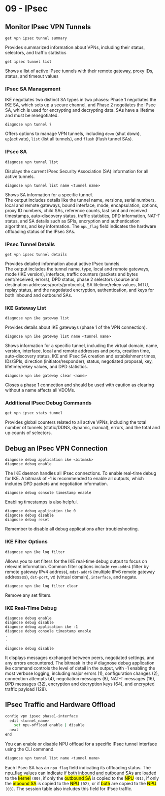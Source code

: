 # 09 - IPsec
## Monitor IPsec VPN Tunnels
```
get vpn ipsec tunnel summary
```
Provides summarized information about VPNs, including their status, selectors, and traffic statistics
```
get ipsec tunnel list
```
Shows a list of active IPsec tunnels with their remote gateway, proxy IDs, status, and timeout values
### IPsec SA Management
IKE negotiates two distinct SA types in two phases: Phase 1 negotiates the IKE SA, which sets up a secure channel, and Phase 2 negotiates the IPsec SA, which is used for encrypting and decrypting data. SAs have a lifetime and must be renegotiated.
```
diagnose vpn tunnel ?
```
Offers options to manage VPN tunnels, including ```down``` (shut down), ```up```(activate), ```list``` (list all tunnels), and ```flush``` (flush tunnel SAs).
### IPsec SA
```
diagnose vpn tunnel list
```
Displays the current IPsec Security Association (SA) information for all active tunnels.
```
diagnose vpn tunnel list name <tunnel name>
```
Shows SA information for a specific tunnel.<br />
The output includes details like the tunnel name, versions, serial numbers, local and remote gateways, bound interface, mode, encapsulation, options, proxy ID numbers, child SAs, reference counts, last sent and received timestamps, auto-discovery status, traffic statistics, DPD information, NAT-T status, and SA details such as SPIs, encryption and authentication algorithms, and key information. The ```npu_flag``` field indicates the hardware offloading status of the IPsec SAs.
### IPsec Tunnel Details
```
get vpn ipsec tunnel details
```
Provides detailed information about active IPsec tunnels. <br />The output includes the tunnel name, type, local and remote gateways, mode (IKE version), interface, traffic counters (packets and bytes sent/received, errors), DPD status, phase 2 selectors (source and destination addresses/ports/protocols), SA lifetime/rekey values, MTU, replay status, and the negotiated encryption, authentication, and keys for both inbound and outbound SAs.
### IKE Gateway List
```
diagnose vpn ike gateway list
```
Provides details about IKE gateways (phase 1 of the VPN connection). 
```
diagnose vpn ike gateway list name <tunnel name> 
```
Shows information for a specific tunnel, including the virtual domain, name, version, interface, local and remote addresses and ports, creation time, auto-discovery status, IKE and IPsec SA creation and establishment times, IDs/SPIs, direction (initiator/responder), status, negotiated proposal, key, lifetime/rekey values, and DPD statistics. 
```
diagnose vpn ike gateway clear <name>
``` 
Closes a phase 1 connection and should be used with caution as clearing without a name affects all VDOMs.
### Additional IPsec Debug Commands
```
get vpn ipsec stats tunnel
```
Provides global counters related to all active VPNs, including the total number of tunnels (static/DDNS, dynamic, manual), errors, and the total and up counts of selectors.
## Debug an IPsec VPN Connection
```
diagnose debug application ike <bitmask> 
diagnose debug enable
```
The IKE daemon handles all IPsec connections. To enable real-time debug for IKE.
A bitmask of -1 is recommended to enable all outputs, which includes DPD packets and negotiation information. 
```
diagnose debug console timestamp enable
```
Enabling timestamps is also helpful. 
```
diagnose debug application ike 0
diagnose debug disable
diagnose debug reset
```
Remember to disable all debug applications after troubleshooting.
### IKE Filter Options
```
diagnose vpn ike log filter
```
Allows you to set filters for the IKE real-time debug output to focus on relevant information. Common filter options include ```rem-addr4``` (filter by remote gateway IPv4 address), ```mdst-addr6``` (multiple IPv6 remote gateway addresses), ```dst-port```, vd (virtual domain), ```interface```, and negate. 
```
diagnose vpn ike log filter clear
```
Remove any set filters.
### IKE Real-Time Debug
```
diagnose debug enable
diagnose debug disable
diagnose debug application ike -1
diagnose debug console timestamp enable
.
.
.
diagnose debug disable
```
It displays messages exchanged between peers, negotiated settings, and any errors encountered. The bitmask in the # diagnose debug application ike <bitmask> command controls the level of detail in the output, with -1 enabling the most verbose logging, including major errors (1), configuration changes (2), connection attempts (4), negotiation messages (8), NAT-T messages (16), DPD messages (32), encryption and decryption keys (64), and encrypted traffic payload (128).
## IPsec Traffic and Hardware Offload
```bash
config vpn ipsec phase1-interface
  edit <tunnel_name>
    set npu-offload enable | disable
  next
end
```
You can enable or disable NPU offload for a specific IPsec tunnel interface using the CLI command.
```bash
diagnose vpn tunnel list name <tunnel name>
```
Each IPsec SA has an `npu_flag` field indicating its offloading status. The npu_flag values can indicate if <ins>both inbound and outbound SAs</ins> are loaded to the <mark>kernel</mark> ```(00)```, if only the <mark>outbound SA</mark> is copied to the <mark>NPU</mark> ```(01)```, if only the <mark>inbound SA</mark> is copied to the <mark>NPU</mark> ```(02)```, or if <mark>both</mark> are copied to the <mark>NPU</mark> ```(03)```. The session table also includes this field for IPsec traffic.
